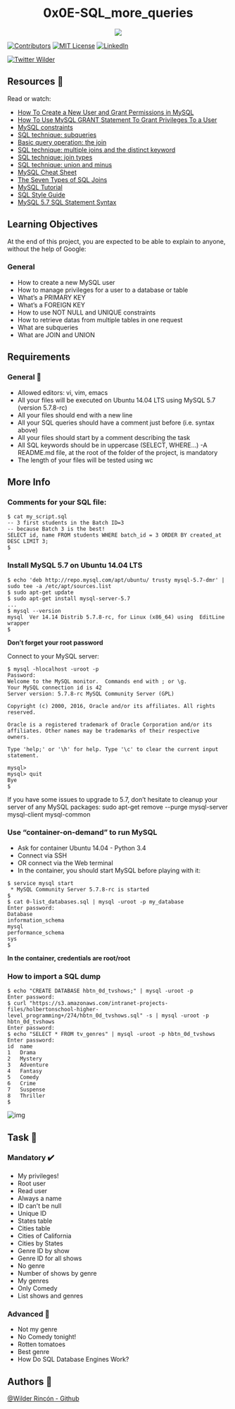 <h1 align="center">0x0E-SQL_more_queries</h1>
<p align="center"> <img src="https://i.imgur.com/Kw6nfhY.png" /></p>

<!-- PROJECT SHIELDS -->
<!--
*** I'm using markdown "reference style" links for readability.
*** Reference links are enclosed in brackets [ ] instead of parentheses ( ).
*** See the bottom of this document for the declaration of the reference variables
*** for contributors-url, forks-url, etc. This is an optional, concise syntax you may use.
*** https://www.markdownguide.org/basic-syntax/#reference-style-links
-->
[![Contributors][contributors-shield]][contributors-url]
[![MIT License][license-shield]][license-url]
[![LinkedIn][linkedin-shield]][linkedin-url]

[![Twitter Wilder](https://img.shields.io/twitter/follow/WildsRincon?label=Wilder_Rincon&style=social)](https://twitter.com/WildsRincon)

## Resources :notebook:

Read or watch:

- [How To Create a New User and Grant Permissions in MySQL](https://intranet.hbtn.io/rltoken/u4h2MXcCQfadszlRMQy-gw)
- [How To Use MySQL GRANT Statement To Grant Privileges To a User](https://intranet.hbtn.io/rltoken/9JjDTdvflUSxwxLNfW8sPg)
- [MySQL constraints](https://intranet.hbtn.io/rltoken/u1P3WmgxehiqwcLBMlksUA)
- [SQL technique: subqueries](https://intranet.hbtn.io/rltoken/YYpPtkqFeKSCsAU4Y_y3Og)
- [Basic query operation: the join](https://intranet.hbtn.io/rltoken/npLCp3WasK0SUSUQqCF25A)
- [SQL technique: multiple joins and the distinct keyword](https://intranet.hbtn.io/rltoken/GmRLMhkY-pPvjcpzyDvmRg)
- [SQL technique: join types](https://intranet.hbtn.io/rltoken/ryjyRRN7696rJV0maP03Xw)
- [SQL technique: union and minus](https://intranet.hbtn.io/rltoken/L7Fi5w8GZG5MSdQZ19e88g)
- [MySQL Cheat Sheet](https://intranet.hbtn.io/rltoken/V9vpLbtkFwV4EZYoiz2NBA)
- [The Seven Types of SQL Joins](https://intranet.hbtn.io/rltoken/ySKSdhFeMDddea07XrDzeQ)
- [MySQL Tutorial](https://intranet.hbtn.io/rltoken/-uqP0a89xUl3SsmV_ZtxRA)
- [SQL Style Guide](https://intranet.hbtn.io/rltoken/jn4SHgwVtOJF0LQYPEIs-g)
- [MySQL 5.7 SQL Statement Syntax](https://intranet.hbtn.io/rltoken/YjNAE7DcadDbT_a7iI0sYw)


## Learning Objectives

At the end of this project, you are expected to be able to explain to anyone, without the help of Google:

### General

- How to create a new MySQL user
- How to manage privileges for a user to a database or table
- What’s a PRIMARY KEY
- What’s a FOREIGN KEY
- How to use NOT NULL and UNIQUE constraints
- How to retrieve datas from multiple tables in one request
- What are subqueries
- What are JOIN and UNION


## Requirements

### General :minidisc:

- Allowed editors: vi, vim, emacs
- All your files will be executed on Ubuntu 14.04 LTS using MySQL 5.7 (version 5.7.8-rc)
- All your files should end with a new line
- All your SQL queries should have a comment just before (i.e. syntax above)
- All your files should start by a comment describing the task
- All SQL keywords should be in uppercase (SELECT, WHERE…)
-A README.md file, at the root of the folder of the project, is mandatory
- The length of your files will be tested using wc


 
## More Info

### Comments for your SQL file:

```
$ cat my_script.sql
-- 3 first students in the Batch ID=3
-- because Batch 3 is the best!
SELECT id, name FROM students WHERE batch_id = 3 ORDER BY created_at DESC LIMIT 3;
$
```

### Install MySQL 5.7 on Ubuntu 14.04 LTS

```
$ echo 'deb http://repo.mysql.com/apt/ubuntu/ trusty mysql-5.7-dmr' | sudo tee -a /etc/apt/sources.list
$ sudo apt-get update
$ sudo apt-get install mysql-server-5.7
...
$ mysql --version
mysql  Ver 14.14 Distrib 5.7.8-rc, for Linux (x86_64) using  EditLine wrapper
$
```

<p><b>Don’t forget your root password</b></p>

Connect to your MySQL server:

```
$ mysql -hlocalhost -uroot -p
Password: 
Welcome to the MySQL monitor.  Commands end with ; or \g.
Your MySQL connection id is 42
Server version: 5.7.8-rc MySQL Community Server (GPL)

Copyright (c) 2000, 2016, Oracle and/or its affiliates. All rights reserved.

Oracle is a registered trademark of Oracle Corporation and/or its
affiliates. Other names may be trademarks of their respective
owners.

Type 'help;' or '\h' for help. Type '\c' to clear the current input statement.

mysql> 
mysql> quit
Bye
$
```

If you have some issues to upgrade to 5.7, don’t hesitate to cleanup your server of any MySQL packages: sudo apt-get remove --purge mysql-server mysql-client mysql-common

### Use “container-on-demand” to run MySQL

- Ask for container Ubuntu 14.04 - Python 3.4
- Connect via SSH
- OR connect via the Web terminal
- In the container, you should start MySQL before playing with it:

```
$ service mysql start
 * MySQL Community Server 5.7.8-rc is started
$
$ cat 0-list_databases.sql | mysql -uroot -p my_database
Enter password: 
Database
information_schema
mysql
performance_schema
sys
$
```

<p><b>In the container, credentials are root/root</b></p>

### How to import a SQL dump

```
$ echo "CREATE DATABASE hbtn_0d_tvshows;" | mysql -uroot -p
Enter password: 
$ curl "https://s3.amazonaws.com/intranet-projects-files/holbertonschool-higher-level_programming+/274/hbtn_0d_tvshows.sql" -s | mysql -uroot -p hbtn_0d_tvshows
Enter password: 
$ echo "SELECT * FROM tv_genres" | mysql -uroot -p hbtn_0d_tvshows
Enter password: 
id  name
1   Drama
2   Mystery
3   Adventure
4   Fantasy
5   Comedy
6   Crime
7   Suspense
8   Thriller
$
```

![img](https://holbertonintranet.s3.amazonaws.com/uploads/medias/2020/3/bc2575fee3303b731031.png?X-Amz-Algorithm=AWS4-HMAC-SHA256&X-Amz-Credential=AKIARDDGGGOUWMNL5ANN%2F20200714%2Fus-east-1%2Fs3%2Faws4_request&X-Amz-Date=20200714T140842Z&X-Amz-Expires=86400&X-Amz-SignedHeaders=host&X-Amz-Signature=25e63418ba2525e663406ce1dbf94370331ffb72ac2ed87d324dfee1071f15b8)


## Task :notebook:

### Mandatory :heavy_check_mark:
- My privileges! 
- Root user
- Read user
- Always a name
- ID can't be null 
- Unique ID
- States table
- Cities table
- Cities of California
- Cities by States
- Genre ID by show
- Genre ID for all shows
- No genre
- Number of shows by genre
- My genres
- Only Comedy
- List shows and genres

### Advanced :red_circle:
- Not my genre
- No Comedy tonight!
- Rotten tomatoes
- Best genre
- How Do SQL Database Engines Work?

## Authors :busts_in_silhouette: 
[@Wilder Rincón - Github](https://github.com/wildcox80)

<!-- MARKDOWN LINKS & IMAGES -->
<!-- https://www.markdownguide.org/basic-syntax/#reference-style-links -->
[contributors-shield]: https://img.shields.io/github/contributors/wildcox80/holberton-system_engineering-devops.svg?style=plastic
[contributors-url]: https://github.com/wildcox80/holberton-system_engineering-devops/graphs/contributors
[license-shield]: https://img.shields.io/github/license/wildcox80/holberton-system_engineering-devops.svg?style=plastic
[license-url]: https://github.com/wildcox80/holberton-system_engineering-devops/blob/master/LICENSE.md
[linkedin-shield]: https://img.shields.io/badge/-LinkedIn-black.svg?style=plastic&logo=linkedin&colorB=555
[linkedin-url]: https://www.linkedin.com/in/wildsrincon